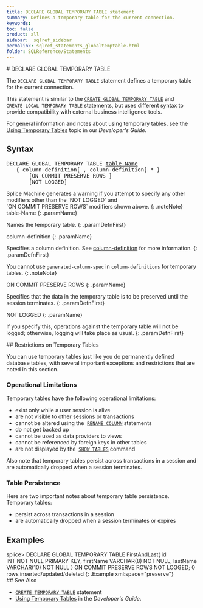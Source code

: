 ```yaml
---
title: DECLARE GLOBAL TEMPORARY TABLE statement
summary: Defines a temporary table for the current connection.
keywords:
toc: false
product: all
sidebar:  sqlref_sidebar
permalink: sqlref_statements_globaltemptable.html
folder: SQLReference/Statements
---
```

<section>
<div class="TopicContent" data-swiftype-index="true" markdown="1">
# DECLARE GLOBAL TEMPORARY TABLE

The `DECLARE GLOBAL TEMPORARY TABLE` statement defines a temporary table
for the current connection.

This statement is similar to the
[`CREATE GLOBAL TEMPORARY TABLE`](#) and `CREATE LOCAL TEMPORARY TABLE`
statements, but uses different syntax to provide compatibility with
external business intelligence tools.

For general information and notes about using temporary tables, see the
[Using Temporary Tables](developers_fundamentals_temptables.html) topic
in our *Developer's Guide*.

## Syntax

<div class="fcnWrapperWide"><pre class="FcnSyntax">
DECLARE GLOBAL TEMPORARY TABLE <a href="sqlref_identifiers_types.html#TableName">table-Name</a>
   { column-definition[ , column-definition] * }
       [ON COMMIT PRESERVE ROWS ]
       [NOT LOGGED]</pre>

</div>
Splice Machine generates a warning if you attempt to specify any other
modifiers other than the `NOT LOGGED` and
`ON COMMIT PRESERVE ROWS` modifiers shown above.
{: .noteNote}

<div class="paramList" markdown="1">
table-Name
{: .paramName}

Names the temporary table.
{: .paramDefnFirst}

column-definition
{: .paramName}

Specifies a column definition. See
[column-definition](sqlref_statements_columndef.html) for more
information.
{: .paramDefnFirst}

You cannot use `generated-column-spec` in `column-definitions` for
temporary tables.
{: .noteNote}

ON COMMIT PRESERVE ROWS
{: .paramName}

Specifies that the data in the temporary table is to be preserved until
the session terminates.
{: .paramDefnFirst}

NOT LOGGED
{: .paramName}

If you specify this, operations against the temporary table will not be
logged; otherwise, logging will take place as usual.
{: .paramDefnFirst}

</div>
## Restrictions on Temporary Tables

You can use temporary tables just like you do permanently defined
database tables, with several important exceptions and restrictions that
are noted in this section.

### Operational Limitations

Temporary tables have the following operational limitations:

* exist only while a user session is alive
* are not visible to other sessions or transactions
* cannot be altered using the
 &nbsp;[`RENAME COLUMN`](sqlref_statements_renamecolumn.html) statements
* do not get backed up
* cannot be used as data providers to views
* cannot be referenced by foreign keys in other tables
* are not displayed by the &nbsp;[`SHOW
  TABLES`](cmdlineref_showtables.html) command

Also note that temporary tables persist across transactions in a session
and are automatically dropped when a session terminates.

### Table Persistence

Here are two important notes about temporary table persistence.
Temporary tables:

* persist across transactions in a session
* are automatically dropped when a session terminates or expires

## Examples

<div class="preWrapper" markdown="1">
    splice> DECLARE GLOBAL TEMPORARY TABLE FirstAndLast(
          id INT NOT NULL PRIMARY KEY,
          firstName VARCHAR(8) NOT NULL,
          lastName VARCHAR(10) NOT NULL )
       ON COMMIT PRESERVE ROWS
       NOT LOGGED;
    0 rows inserted/updated/deleted
{: .Example xml:space="preserve"}

</div>
## See Also

* [`CREATE TEMPORARY TABLE`](sqlref_expressions_table.html) statement
* [Using Temporary Tables](developers_fundamentals_temptables.html) in
  the *Developer's Guide*.

</div>
</section>
